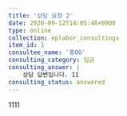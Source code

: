 ```yaml
---
title: '상담 요청 2'
date: 2020-09-12T14:05:48+0900
type: online
collection: eplabor_consultings
item_id: 1
consultee_name: '홍OO'
consulting_category: 임금
consulting_answer: |
    상담 답변입니다. 11
consulting_status: answered
---
```


1111
